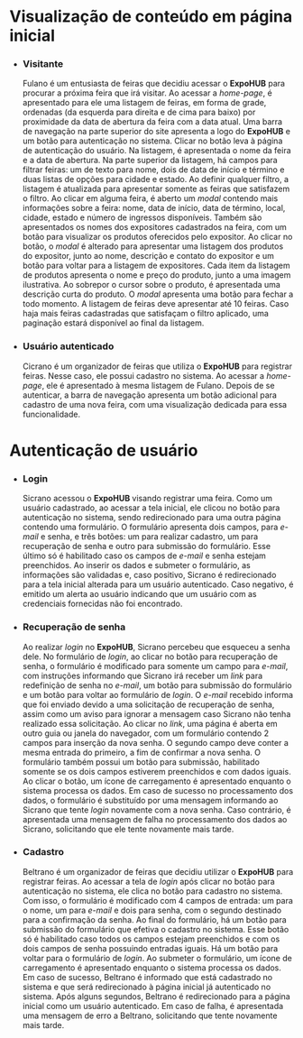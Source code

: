 # Visualização de conteúdo em página inicial

- ### Visitante 
    Fulano é um entusiasta de feiras que decidiu acessar o **ExpoHUB** para procurar a próxima feira que irá visitar. Ao acessar a *home-page*, é apresentado para ele uma listagem de feiras, em forma de grade, ordenadas (da esquerda para direita e de cima para baixo) por proximidade da data de abertura da feira com a data atual. Uma barra de navegação na parte superior do site apresenta a logo do **ExpoHUB** e um botão para autenticação no sistema. Clicar no botão leva à página de autenticação do usuário.
    Na listagem, é apresentada o nome da feira e a data de abertura. Na parte superior da listagem, há campos para filtrar feiras: um de texto para nome, dois de data de início e término e duas listas de opções para cidade e estado. Ao definir qualquer filtro, a listagem é atualizada para apresentar somente as feiras que satisfazem o filtro.
    Ao clicar em alguma feira, é aberto um *modal* contendo mais informações sobre a feira: nome, data de início, data de término, local, cidade, estado e número de ingressos disponíveis. Também são apresentados os nomes dos expositores cadastrados na feira, com um botão para visualizar os produtos oferecidos pelo expositor. Ao clicar no botão, o *modal* é alterado para apresentar uma listagem dos produtos do expositor, junto ao nome, descrição e contato do expositor e um botão para voltar para a listagem de expositores. Cada item da listagem de produtos apresenta o nome e preço do produto, junto a uma imagem ilustrativa. Ao sobrepor o cursor sobre o produto, é apresentada uma descrição curta do produto. O *modal* apresenta uma botão para fechar a todo momento.
    A listagem de feiras deve apresentar até 10 feiras. Caso haja mais feiras cadastradas que satisfaçam o filtro aplicado, uma paginação estará disponível ao final da listagem.

- ### Usuário autenticado
    Cicrano é um organizador de feiras que utiliza o **ExpoHUB** para registrar feiras. Nesse caso, ele possui cadastro no sistema. Ao acessar a *home-page*, ele é apresentado à mesma listagem de Fulano. Depois de se autenticar, a barra de navegação apresenta um botão adicional para cadastro de uma nova feira, com uma visualização dedicada para essa funcionalidade.

# Autenticação de usuário

- ### Login
    Sicrano acessou o **ExpoHUB** visando registrar uma feira. Como um usuário cadastrado, ao acessar a tela inicial, ele clicou no botão para autenticação no sistema, sendo redirecionado para uma outra página contendo uma formulário. O formulário apresenta dois campos, para *e-mail* e senha, e trẽs botões: um para realizar cadastro, um para recuperação de senha e outro para submissão do formulário. Esse último só é habilitado caso os campos de *e-mail* e senha estejam preenchidos. Ao inserir os dados e submeter o formulário, as informações são validadas e, caso positivo, Sicrano é redirecionado para a tela inicial alterada para um usuário autenticado. Caso negativo, é emitido um alerta ao usuário indicando que um usuário com as credenciais fornecidas não foi encontrado.

- ### Recuperação de senha
    Ao realizar *login* no **ExpoHUB**, Sicrano percebeu que esqueceu a senha dele. No formulário de *login*, ao clicar no botão para recuperação de senha, o formulário é modificado para somente um campo para *e-mail*, com instruções informando que Sicrano irá receber um *link* para redefinição de senha no *e-mail*, um botão para submissão do formulário e um botão para voltar ao formulário de *login*. O *e-mail* recebido informa que foi enviado devido a uma solicitação de recuperação de senha, assim como um aviso para ignorar a mensagem caso Sicrano não tenha realizado essa solicitação. Ao clicar no *link*, uma página é aberta em outro guia ou janela do navegador, com um formulário contendo 2 campos para inserção da nova senha. O segundo campo deve conter a mesma entrada do primeiro, a fim de confirmar a nova senha. O formulário também possui um botão para submissão, habilitado somente se os dois campos estiverem preenchidos e com dados iguais. Ao clicar o botão, um ícone de carregamento é apresentado enquanto o sistema processa os dados. Em caso de sucesso no processamento dos dados, o formulário é substituído por uma mensagem informando ao Sicrano que tente *login* novamente com a nova senha. Caso contrário, é apresentada uma mensagem de falha no processamento dos dados ao Sicrano, solicitando que ele tente novamente mais tarde.
    
- ### Cadastro
    Beltrano é um organizador de feiras que decidiu utilizar o **ExpoHUB** para registrar feiras. Ao acessar a tela de *login* após clicar no botão para autenticação no sistema, ele clica no botão para cadastro no sistema. Com isso, o formulário é modificado com 4 campos de entrada: um para o nome, um para *e-mail* e dois para senha, com o segundo destinado para a confirmação da senha. Ao final do formulário, há um botão para submissão do formulário que efetiva o cadastro no sistema. Esse botão só é habilitado caso todos os campos estejam preenchidos e com os dois campos de senha possuindo entradas iguais. Há um botão para voltar para o formulário de *login*. Ao submeter o formulário, um ícone de carregamento é apresentado enquanto o sistema processa os dados. Em caso de sucesso, Beltrano é informado que está cadastrado no sistema e que será redirecionado à página inicial já autenticado no sistema. Após alguns segundos, Beltrano é redirecionado para a página inicial como um usuário autenticado. Em caso de falha, é apresentada uma mensagem de erro a Beltrano, solicitando que tente novamente mais tarde.

